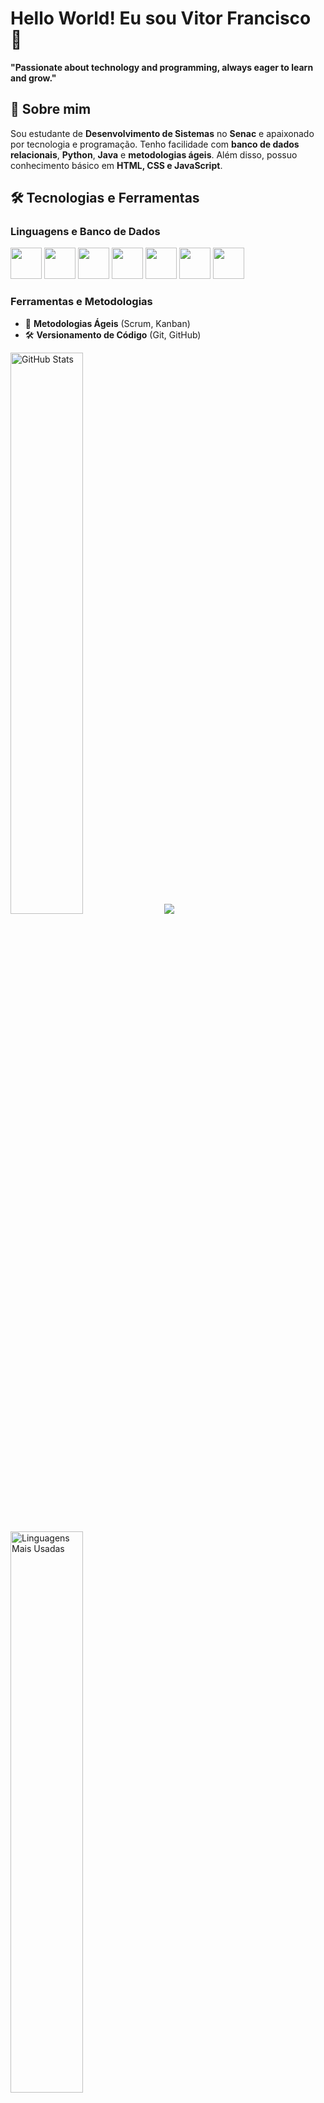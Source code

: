 # Hello World! Eu sou Vitor Francisco 👋

**"Passionate about technology and programming, always eager to learn and grow."**

## 🚀 Sobre mim
Sou estudante de **Desenvolvimento de Sistemas** no **Senac** e apaixonado por tecnologia e programação. Tenho facilidade com **banco de dados relacionais**, **Python**, **Java** e **metodologias ágeis**. Além disso, possuo conhecimento básico em **HTML, CSS e JavaScript**.

## 🛠️ Tecnologias e Ferramentas
### Linguagens e Banco de Dados
<p align="left">
  <img src="https://cdn.jsdelivr.net/gh/devicons/devicon/icons/python/python-original.svg" width="50" height="50"/>
  <img src="https://cdn.jsdelivr.net/gh/devicons/devicon/icons/java/java-original.svg" width="50" height="50"/>
  <img src="https://cdn.jsdelivr.net/gh/devicons/devicon/icons/mysql/mysql-original.svg" width="50" height="50"/>
  <img src="https://cdn.jsdelivr.net/gh/devicons/devicon/icons/postgresql/postgresql-original.svg" width="50" height="50"/>
  <img src="https://cdn.jsdelivr.net/gh/devicons/devicon/icons/javascript/javascript-original.svg" width="50" height="50"/>
  <img src="https://cdn.jsdelivr.net/gh/devicons/devicon/icons/html5/html5-original.svg" width="50" height="50"/>
  <img src="https://cdn.jsdelivr.net/gh/devicons/devicon/icons/css3/css3-original.svg" width="50" height="50"/>
</p>

### Ferramentas e Metodologias
- 📌 **Metodologias Ágeis** (Scrum, Kanban)
- 🛠️ **Versionamento de Código** (Git, GitHub)


<p align="left">
  <img src="https://github-readme-stats.vercel.app/api?username=Vitorfran&show_icons=true&theme=radical" alt="GitHub Stats" width="48%"/>
  <img src="https://github-readme-streak-stats.herokuapp.com?user=Vitorfran&theme=dark&date_format=M%20j%5B%2C%20Y%5D"/>

</p>

<p align="left">
  <img src="https://github-readme-stats.vercel.app/api/top-langs/?username=Vitorfran&layout=compact&theme=radical" alt="Linguagens Mais Usadas" width="48%"/>
</p>

## 📫 Como me encontrar
📧 **E-mail:** vitorpoizon@gmail.com
🌎 **LinkedIn:** https://www.linkedin.com/in/vitor-francisco-66894a246/

📌 Sempre aberto para trocar conhecimento e colaborar em projetos! 🚀
